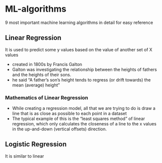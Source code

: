 ML-algorithms
=============
9 most important machine learning algorithms in detail for easy reference

Linear Regression
-----------------
It is used to predict some y values based on the value of another set of X values

- created in 1800s by Francis Galton
- Galton was investigating the relationship between the heights of fathers and the heights of their sons.
- he said “A father’s son’s height tends to regress (or drift towards) the mean (average) height”

### Mathematics of Linear Regression
- While creating a regression model, all that we are trying to do is draw a line that is as close as possible to each point in a dataset
- The typical example of this is the “least squares method” of linear regression, which only calculates the closeness of a line to the x values in the up-and-down (vertical offsets) direction.

Logistic Regression
-------------------
It is similar to linear 